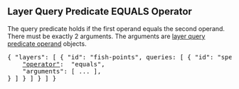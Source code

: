 ## Layer Query Predicate EQUALS Operator

The query predicate holds if the first operand equals the second operand.
There must be exactly 2 arguments.
The arguments are [layer query predicate operand](#layer-query-predicate-operand) objects.

<pre>
{ "layers": [ { "id": "fish-points", queries: [ { "id": "species", predicate: {
    <a href="#operator-layer-query-predicate"   >"operator"</a>:  "equals",
    "arguments": [ ... ],
} ] } ] } ] }
</pre>

